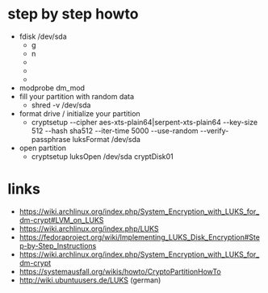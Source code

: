 # step by step howto

* fdisk /dev/sda
    * g
    * n
    * <enter>
    * <enter>
    * <enter>
* modprobe dm_mod
* fill your partition with random data
    * shred -v /dev/sda
* format drive / initialize your partition
    * cryptsetup --cipher aes-xts-plain64|serpent-xts-plain64 --key-size 512 --hash sha512 --iter-time 5000 --use-random --verify-passphrase luksFormat /dev/sda
* open partition
    * cryptsetup luksOpen /dev/sda cryptDisk01

# links

* https://wiki.archlinux.org/index.php/System_Encryption_with_LUKS_for_dm-crypt#LVM_on_LUKS
* https://wiki.archlinux.org/index.php/LUKS
* https://fedoraproject.org/wiki/Implementing_LUKS_Disk_Encryption#Step-by-Step_Instructions
* https://wiki.archlinux.org/index.php/System_Encryption_with_LUKS_for_dm-crypt
* https://systemausfall.org/wikis/howto/CryptoPartitionHowTo
* http://wiki.ubuntuusers.de/LUKS (german)
